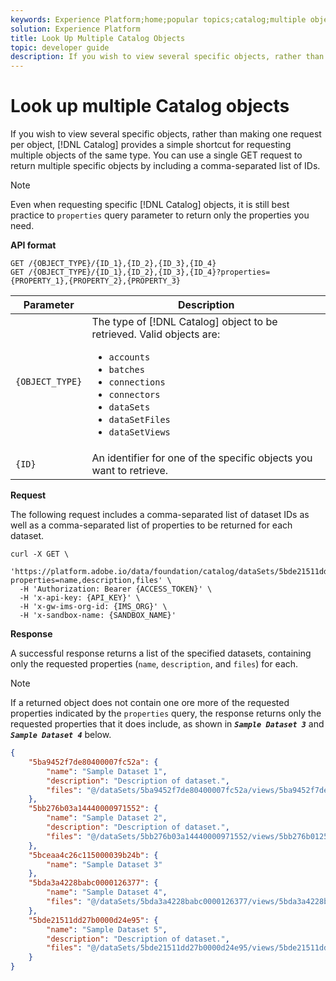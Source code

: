 ```yaml
---
keywords: Experience Platform;home;popular topics;catalog;multiple object lookup;api
solution: Experience Platform
title: Look Up Multiple Catalog Objects
topic: developer guide
description: If you wish to view several specific objects, rather than making one request per object, Catalog provides a simple shortcut for requesting multiple objects of the same type. You can use a single GET request to return multiple specific objects by including a comma-separated list of IDs.
---
```


# Look up multiple Catalog objects

If you wish to view several specific objects, rather than making one request per object, [!DNL Catalog] provides a simple shortcut for requesting multiple objects of the same type. You can use a single GET request to return multiple specific objects by including a comma-separated list of IDs. 

>[!NOTE]
>
>Even when requesting specific [!DNL Catalog] objects, it is still best practice to `properties` query parameter to return only the properties you need.

**API format**

```http
GET /{OBJECT_TYPE}/{ID_1},{ID_2},{ID_3},{ID_4}
GET /{OBJECT_TYPE}/{ID_1},{ID_2},{ID_3},{ID_4}?properties={PROPERTY_1},{PROPERTY_2},{PROPERTY_3}
```

| Parameter | Description |
| -------- | ----------- |
| `{OBJECT_TYPE}` | The type of [!DNL Catalog] object to be retrieved. Valid objects are: <ul><li>`accounts`</li><li>`batches`</li><li>`connections`</li><li>`connectors`</li><li>`dataSets`</li><li>`dataSetFiles`</li><li>`dataSetViews`</li></ul> |
| `{ID}` | An identifier for one of the specific objects you want to retrieve. |

**Request**

The following request includes a comma-separated list of dataset IDs as well as a comma-separated list of properties to be returned for each dataset.

```shell
curl -X GET \
  'https://platform.adobe.io/data/foundation/catalog/dataSets/5bde21511dd27b0000d24e95,5bda3a4228babc0000126377,5bceaa4c26c115000039b24b,5bb276b03a14440000971552,5ba9452f7de80400007fc52a?properties=name,description,files' \
  -H 'Authorization: Bearer {ACCESS_TOKEN}' \
  -H 'x-api-key: {API_KEY}' \
  -H 'x-gw-ims-org-id: {IMS_ORG}' \
  -H 'x-sandbox-name: {SANDBOX_NAME}'
```

**Response**

A successful response returns a list of the specified datasets, containing only the requested properties (`name`, `description`, and `files`) for each. 

>[!NOTE]
>
>If a returned object does not contain one ore more of the requested properties indicated by the `properties` query, the response returns only the requested properties that it does include, as shown in ***`Sample Dataset 3`*** and ***`Sample Dataset 4`*** below.

```json
{
    "5ba9452f7de80400007fc52a": {
        "name": "Sample Dataset 1",
        "description": "Description of dataset.",
        "files": "@/dataSets/5ba9452f7de80400007fc52a/views/5ba9452f7de80400007fc52b/files"
    },
    "5bb276b03a14440000971552": {
        "name": "Sample Dataset 2",
        "description": "Description of dataset.",
        "files": "@/dataSets/5bb276b03a14440000971552/views/5bb276b01250b012f9acc75b/files"
    },
    "5bceaa4c26c115000039b24b": {
        "name": "Sample Dataset 3"
    },
    "5bda3a4228babc0000126377": {
        "name": "Sample Dataset 4",
        "files": "@/dataSets/5bda3a4228babc0000126377/views/5bda3a4228babc0000126378/files"
    },
    "5bde21511dd27b0000d24e95": {
        "name": "Sample Dataset 5",
        "description": "Description of dataset.",
        "files": "@/dataSets/5bde21511dd27b0000d24e95/views/5bde21511dd27b0000d24e96/files"
    }
}
```